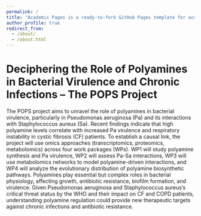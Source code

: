 ```yaml
---
permalink: /
title: "Academic Pages is a ready-to-fork GitHub Pages template for academic personal websites"
author_profile: true
redirect_from: 
  - /about/
  - /about.html
---
```



Deciphering the Role of Polyamines in Bacterial Virulence and Chronic Infections – The POPS Project
======
The POPS project aims to unravel the role of polyamines in bacterial virulence, particularly in Pseudomonas aeruginosa (Pa) and its interactions with Staphylococcus aureus (Sa). Recent findings indicate that high polyamine levels correlate with increased Pa virulence and respiratory instability in cystic fibrosis (CF) patients. To establish a causal link, the project will use omics approaches (transcriptomics, proteomics, metabolomics) across four work packages (WPs). WP1 will study polyamine synthesis and Pa virulence, WP2 will assess Pa-Sa interactions, WP3 will use metabolomics networks to model polyamine-driven interactions, and WP4 will analyze the evolutionary distribution of polyamine biosynthetic pathways. Polyamines play essential but complex roles in bacterial physiology, affecting growth, antibiotic resistance, biofilm formation, and virulence. Given Pseudomonas aeruginosa and Staphylococcus aureus’s critical threat status by the WHO and their impact on CF and COPD patients, understanding polyamine regulation could provide new therapeutic targets against chronic infections and antibiotic resistance.
